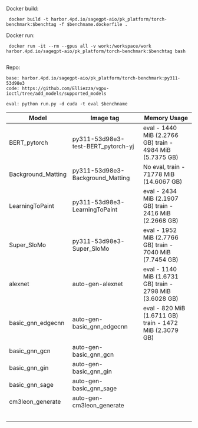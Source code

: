 
Docker build:
```
 docker build -t harbor.4pd.io/sagegpt-aio/pk_platform/torch-benchmark:$benchtag -f $benchname.dockerfile .
```

Docker run:
```
 docker run -it --rm --gpus all -v work:/workspace/work harbor.4pd.io/sagegpt-aio/pk_platform/torch-benchmark:$benchtag bash


```
Repo:
```
base: harbor.4pd.io/sagegpt-aio/pk_platform/torch-benchmark:py311-53d98e3
code: https://github.com/Elliezza/vgpu-ioctl/tree/add_models/supported_models

eval: python run.py -d cuda -t eval $benchname
```

| Model              | Image tag                             | Memory Usage      |
|--------------------|---------------------------------------|-------------------|
| BERT_pytorch       | py311-53d98e3-test-BERT_pytorch-yj    | eval - 1440 MiB (2.2766 GB) train - 4984 MiB (5.7375 GB) |
| Background_Matting | py311-53d98e3-Background_Matting      | No eval, train - 71778 MiB (14.6067 GB)   |
| LearningToPaint    | py311-53d98e3-LearningToPaint         | eval - 2434 MiB (2.1907 GB) train - 2416 MiB (2.2668 GB)   |
| Super_SloMo        | py311-53d98e3-Super_SloMo             | eval - 1952 MiB (2.7766 GB) train - 7040 MiB (7.7454 GB)   |
| alexnet            | auto-gen-alexnet                      | eval - 1140 MiB (1.6731 GB) train - 2798 MiB (3.6028 GB)   |
| basic_gnn_edgecnn  | auto-gen-basic_gnn_edgecnn            | eval - 820 MiB (1.6711 GB) train - 1472 MiB (2.3079 GB)   |
| basic_gnn_gcn      | auto-gen-basic_gnn_gcn                |    |
| basic_gnn_gin      | auto-gen-basic_gnn_gin                |    |
| basic_gnn_sage     | auto-gen-basic_gnn_sage               |    |
| cm3leon_generate   | auto-gen-cm3leon_generate             |    |
|        |     |    |
|        |     |    |
|        |     |    |
|        |     |    |
|        |     |    |
